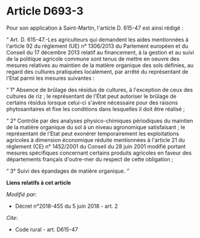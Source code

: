 # Article D693-3

Pour son application à Saint-Martin, l'article D. 615-47 est ainsi rédigé :

“ Art. D. 615-47.-Les agriculteurs qui demandent les aides mentionnées à l'article 92 du règlement (UE) n° 1306/2013 du
Parlement européen et du Conseil du 17 décembre 2013 relatif au financement, à la gestion et au suivi de la politique
agricole commune sont tenus de mettre en oeuvre des mesures relatives au maintien de la matière organique des sols définies,
au regard des cultures pratiquées localement, par arrêté du représentant de l'Etat parmi les mesures suivantes :

“ 1° Absence de brûlage des résidus de cultures, à l'exception de ceux des cultures de riz ; le représentant de l'État peut
autoriser le brûlage de certains résidus lorsque celui-ci s'avère nécessaire pour des raisons phytosanitaires et fixe les
conditions dans lesquelles il doit être réalisé ;

“ 2° Contrôle par des analyses physico-chimiques périodiques du maintien de la matière organique du sol à un niveau
agronomique satisfaisant ; le représentant de l'Etat peut exonérer temporairement les exploitations agricoles à dimension
économique réduite mentionnées à l'article 21 du règlement (CE) n° 1452/2001 du Conseil du 28 juin 2001 modifié portant
mesures spécifiques concernant certains produits agricoles en faveur des départements français d'outre-mer du respect de
cette obligation ;

“ 3° Suivi des épandages de matière organique. ”

**Liens relatifs à cet article**

_Modifié par_:

  - Décret n°2018-455 du 5 juin 2018 - art. 2

_Cite_:

  - Code rural - art. D615-47

